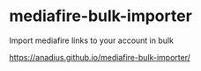 # mediafire-bulk-importer
Import mediafire links to your account in bulk

https://anadius.github.io/mediafire-bulk-importer/
